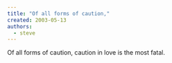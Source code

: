 ```yaml
---
title: "Of all forms of caution,"
created: 2003-05-13
authors: 
  - steve
---
```


Of all forms of caution, caution in love is the most fatal.
